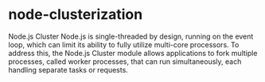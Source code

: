 # node-clusterization
Node.js Cluster Node.js is single-threaded by design, running on the event loop, which can limit its ability to fully utilize multi-core processors. To address this, the Node.js Cluster module allows applications to fork multiple processes, called worker processes, that can run simultaneously, each handling separate tasks or requests.
